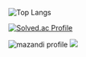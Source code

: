 ![Top Langs](https://github-readme-stats.vercel.app/api/top-langs/?username=DDUKKIJWIG&layout=compact)


[![Solved.ac Profile](http://mazassumnida.wtf/api/v2/generate_badge?boj=DDUKKIJWIG)](https://solved.ac/DDUKKIJWIG/)


![mazandi profile](http://mazandi.herokuapp.com/api?handle={DDUKKIJWIG}&theme=cold)
<img src="http://mazandi.herokuapp.com/api?handle={DDUKKIJWIG}&theme=cold"/>
